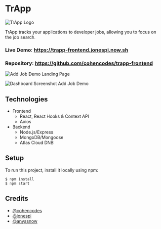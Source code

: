 
# TrApp #

![TrApp Logo](logo.png)

TrApp tracks your applications to developer jobs, allowing you to focus on the job search.

### Live Demo:  https://trapp-frontend.jonespi.now.sh

### Repository:  https://github.com/cohencodes/trapp-frontend

![Add Job Demo](landing.gif)
Landing Page

![Dashboard Screenshot](trapp.png)
Add Job Demo
  
## Technologies 

* Frontend
  * React, React Hooks & Context API
  * Axios
* Backend
  * Node.js/Express
  * MongoDB/Mongoose
  * Atlas Cloud DNB

  
## Setup
To run this project, install it locally using npm:

```
$ npm install
$ npm start
```

## Credits
* [@cohencodes](https://github.com/cohencodes)
* [@jonespi](https://github.com/jonespi)
* [@anyasnow](https://github.com/anyasnow)


